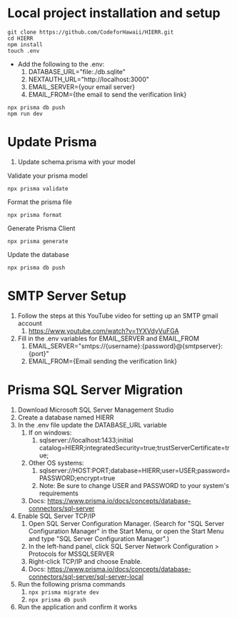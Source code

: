 # Local project installation and setup
```
git clone https://github.com/CodeforHawaii/HIERR.git
cd HIERR
npm install
touch .env
```
* Add the following to the .env:
     1. DATABASE_URL="file:./db.sqlite"
     2. NEXTAUTH_URL="http://localhost:3000"
     3. EMAIL_SERVER={your email server}
     4. EMAIL_FROM={the email to send the verification link}
```
npx prisma db push
npm run dev
```

# Update Prisma
1. Update schema.prisma with your model

Validate your prisma model
```
npx prisma validate
```

Format the prisma file
```
npx prisma format
```
Generate Prisma Client 
```
npx prisma generate
```

Update the database
```
npx prisma db push
```


# SMTP Server Setup
1. Follow the steps at this YouTube video for setting up an SMTP gmail account
   1. https://www.youtube.com/watch?v=1YXVdyVuFGA
2. Fill in the .env variables for EMAIL_SERVER and EMAIL_FROM
   1. EMAIL_SERVER="smtps://{username}:{password}@{smtpserver}:{port}"
   2. EMAIL_FROM={Email sending the verification link} 

# Prisma SQL Server Migration
1. Download Microsoft SQL Server Management Studio
2. Create a database named HIERR
3. In the .env file update the DATABASE_URL variable
   1. If on windows:
      1. sqlserver://localhost:1433;initial catalog=HIERR;integratedSecurity=true;trustServerCertificate=true;
   2. Other OS systems:
      1. sqlserver://HOST:PORT;database=HIERR;user=USER;password=PASSWORD;encrypt=true
      2. Note: Be sure to change USER and PASSWORD to your system's requirements
   3. Docs: https://www.prisma.io/docs/concepts/database-connectors/sql-server
4. Enable SQL Server TCP/IP
   1. Open SQL Server Configuration Manager. (Search for "SQL Server Configuration Manager" in the Start Menu, or open the Start Menu and type "SQL Server Configuration Manager".)
   2. In the left-hand panel, click SQL Server Network Configuration > Protocols for MSSQLSERVER
   3. Right-click TCP/IP and choose Enable.
   4. Docs: https://www.prisma.io/docs/concepts/database-connectors/sql-server/sql-server-local
5. Run the following prisma commands
   1. ```npx prisma migrate dev```
   2. ```npx prisma db push```
6. Run the application and confirm it works

